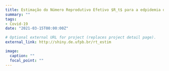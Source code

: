 ```yaml
---
title: Estimação do Número Reprodutivo Efetivo $R_t$ para a edpidemia de Covid-19 no Brasil.
summary: ""
tags:
- Covid-19
date: "2021-03-15T00:00:00Z"

# Optional external URL for project (replaces project detail page).
external_link: http://shiny.de.ufpb.br/rt_estim

image:
  caption: ""
  focal_point: ""
---
```

